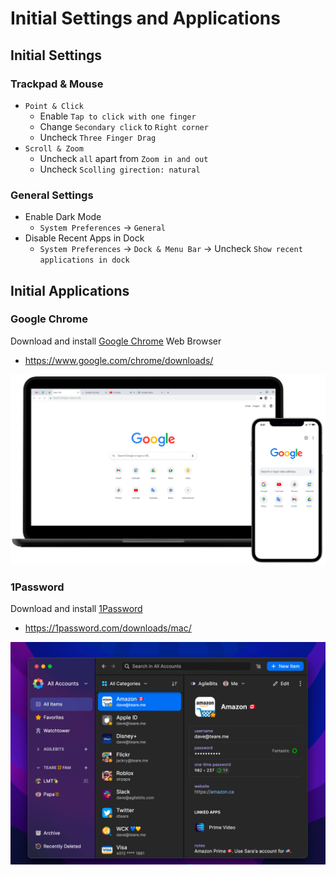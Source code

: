 # Initial Settings and Applications

## Initial Settings

### Trackpad & Mouse

-   `Point & Click`
    -   Enable `Tap to click with one finger`
    -   Change `Secondary click` to `Right corner`
    -   Uncheck `Three Finger Drag`
-   `Scroll & Zoom`
    -   Uncheck `all` apart from `Zoom in and out`
    -   Uncheck `Scolling girection: natural`

### General Settings

-   Enable Dark Mode
    -   `System Preferences` -> `General`
-   Disable Recent Apps in Dock
    -   `System Preferences` -> `Dock & Menu Bar` -> Uncheck `Show recent applications in dock`

## Initial Applications

### Google Chrome

Download and install [Google Chrome] Web Browser

-   https://www.google.com/chrome/downloads/

![chrome.png](_static/chrome.png)

### 1Password

Download and install [1Password]

-   https://1password.com/downloads/mac/

![1password.png](_static/1password.png)

[Google Chrome]: https://google.com/chrome
[1Password]: https://1password.com/
